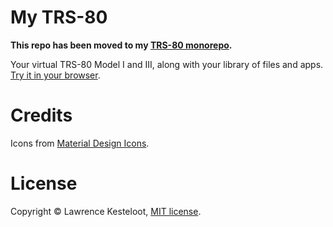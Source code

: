 # My TRS-80

**This repo has been moved to my [TRS-80 monorepo](https://github.com/lkesteloot/trs80/tree/master/packages/my-trs-80).**

Your virtual TRS-80 Model I and III, along with your library of
files and apps. [Try it in your browser](https://www.my-trs-80.com/).

# Credits

Icons from [Material Design Icons](https://google.github.io/material-design-icons/).

# License

Copyright &copy; Lawrence Kesteloot, [MIT license](LICENSE).

